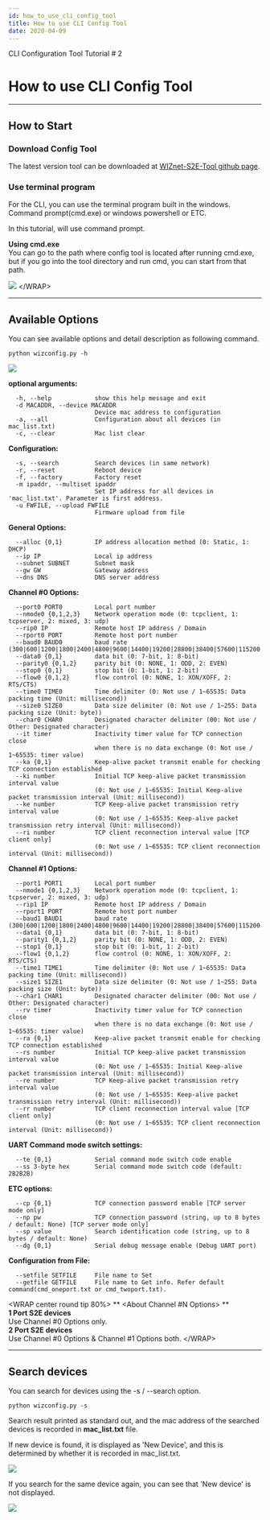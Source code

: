 ```yaml
---
id: how_to_use_cli_config_tool
title: How to use CLI Config Tool
date: 2020-04-09
---
```


CLI Configuration Tool Tutorial # 2

# How to use CLI Config Tool

-----

## How to Start

### Download Config Tool

The latest version tool can be downloaded at [WIZnet-S2E-Tool github
page](https://github.com/Wiznet/WIZnet-S2E-Tool).

### Use terminal program

For the CLI, you can use the terminal program built in the windows.  
Command prompt(cmd.exe) or windows powershell or ETC.

In this tutorial, will use command prompt.

 **Using cmd.exe**  
You can go to the path where config tool is located after running
cmd.exe, but if you go into the tool directory and run cmd, you can
start from that path.

![](/products/configtool/option/cmd_direct.png) \</WRAP\>

-----

## Available Options

You can see available options and detail description as following
command.

    python wizconfig.py -h

![](/products/configtool/option/option_help.png)

**optional arguments:**

``` 
  -h, --help            show this help message and exit
  -d MACADDR, --device MACADDR
                        Device mac address to configuration
  -a, --all             Configuration about all devices (in mac_list.txt)
  -c, --clear           Mac list clear
```

**Configuration:**

``` 
  -s, --search          Search devices (in same network)
  -r, --reset           Reboot device
  -f, --factory         Factory reset
  -m ipaddr, --multiset ipaddr
                        Set IP address for all devices in 'mac_list.txt'. Parameter is first address.
  -u FWFILE, --upload FWFILE
                        Firmware upload from file
```

**General Options:**

``` 
  --alloc {0,1}         IP address allocation method (0: Static, 1: DHCP)
  --ip IP               Local ip address
  --subnet SUBNET       Subnet mask
  --gw GW               Gateway address
  --dns DNS             DNS server address
```

**Channel \#0 Options:**

``` 
  --port0 PORT0         Local port number
  --nmode0 {0,1,2,3}    Network operation mode (0: tcpclient, 1: tcpserver, 2: mixed, 3: udp)
  --rip0 IP             Remote host IP address / Domain
  --rport0 PORT         Remote host port number
  --baud0 BAUD0         baud rate (300|600|1200|1800|2400|4800|9600|14400|19200|28800|38400|57600|115200|230400)
  --data0 {0,1}         data bit (0: 7-bit, 1: 8-bit)
  --parity0 {0,1,2}     parity bit (0: NONE, 1: ODD, 2: EVEN)
  --stop0 {0,1}         stop bit (0: 1-bit, 1: 2-bit)
  --flow0 {0,1,2}       flow control (0: NONE, 1: XON/XOFF, 2: RTS/CTS)
  --time0 TIME0         Time delimiter (0: Not use / 1~65535: Data packing time (Unit: millisecond))
  --size0 SIZE0         Data size delimiter (0: Not use / 1~255: Data packing size (Unit: byte))
  --char0 CHAR0         Designated character delimiter (00: Not use / Other: Designated character)
  --it timer            Inactivity timer value for TCP connection close
                        when there is no data exchange (0: Not use / 1~65535: timer value)
  --ka {0,1}            Keep-alive packet transmit enable for checking TCP connection established
  --ki number           Initial TCP keep-alive packet transmission interval value
                        (0: Not use / 1~65535: Initial Keep-alive packet transmission interval (Unit: millisecond))
  --ke number           TCP Keep-alive packet transmission retry interval value
                        (0: Not use / 1~65535: Keep-alive packet transmission retry interval (Unit: millisecond))
  --ri number           TCP client reconnection interval value [TCP client only]
                        (0: Not use / 1~65535: TCP client reconnection interval (Unit: millisecond))
```

**Channel \#1 Options:**

``` 
  --port1 PORT1         Local port number
  --nmode1 {0,1,2,3}    Network operation mode (0: tcpclient, 1: tcpserver, 2: mixed, 3: udp)
  --rip1 IP             Remote host IP address / Domain
  --rport1 PORT         Remote host port number
  --baud1 BAUD1         baud rate (300|600|1200|1800|2400|4800|9600|14400|19200|28800|38400|57600|115200|230400)
  --data1 {0,1}         data bit (0: 7-bit, 1: 8-bit)
  --parity1 {0,1,2}     parity bit (0: NONE, 1: ODD, 2: EVEN)
  --stop1 {0,1}         stop bit (0: 1-bit, 1: 2-bit)
  --flow1 {0,1,2}       flow control (0: NONE, 1: XON/XOFF, 2: RTS/CTS)
  --time1 TIME1         Time delimiter (0: Not use / 1~65535: Data packing time (Unit: millisecond))
  --size1 SIZE1         Data size delimiter (0: Not use / 1~255: Data packing size (Unit: byte))
  --char1 CHAR1         Designated character delimiter (00: Not use / Other: Designated character)
  --rv timer            Inactivity timer value for TCP connection close
                        when there is no data exchange (0: Not use / 1~65535: timer value)
  --ra {0,1}            Keep-alive packet transmit enable for checking TCP connection established
  --rs number           Initial TCP keep-alive packet transmission interval value
                        (0: Not use / 1~65535: Initial Keep-alive packet transmission interval (Unit: millisecond))
  --re number           TCP Keep-alive packet transmission retry interval value
                        (0: Not use / 1~65535: Keep-alive packet transmission retry interval (Unit: millisecond))
  --rr number           TCP client reconnection interval value [TCP client only]
                        (0: Not use / 1~65535: TCP client reconnection interval (Unit: millisecond))
```

**UART Command mode switch settings:**

``` 
  --te {0,1}            Serial command mode switch code enable
  --ss 3-byte hex       Serial command mode switch code (default: 2B2B2B)
```

**ETC options:**

``` 
  --cp {0,1}            TCP connection password enable [TCP server mode only]
  --np pw               TCP connection password (string, up to 8 bytes / default: None) [TCP server mode only]
  --sp value            Search identification code (string, up to 8 bytes / default: None)
  --dg {0,1}            Serial debug message enable (Debug UART port)
```

**Configuration from File:**

``` 
  --setfile SETFILE     File name to Set
  --getfile GETFILE     File name to Get info. Refer default command(cmd_oneport.txt or cmd_twoport.txt).
```

\<WRAP center round tip 80%\> \*\* \<About Channel \#N Options\> \*\*  
**1 Port S2E devices**  
Use <span class="underline">Channel \#0 Options</span> only.  
**2 Port S2E devices**  
Use <span class="underline">Channel \#0 Options</span> &
<span class="underline">Channel \#1 Options</span> both. \</WRAP\>

-----

## Search devices

You can search for devices using the -s / --search option.

``` 
python wizconfig.py -s

```

Search result printed as standard out, and the mac address of the
searched devices is recorded in **mac\_list.txt** file.

If new device is found, it is displayed as 'New Device', and this is
determined by whether it is recorded in mac\_list.txt.

![](/products/configtool/option/option_search_new.png)

If you search for the same device again, you can see that 'New device'
is not displayed.

![](/products/configtool/option/option_search_old.png)
